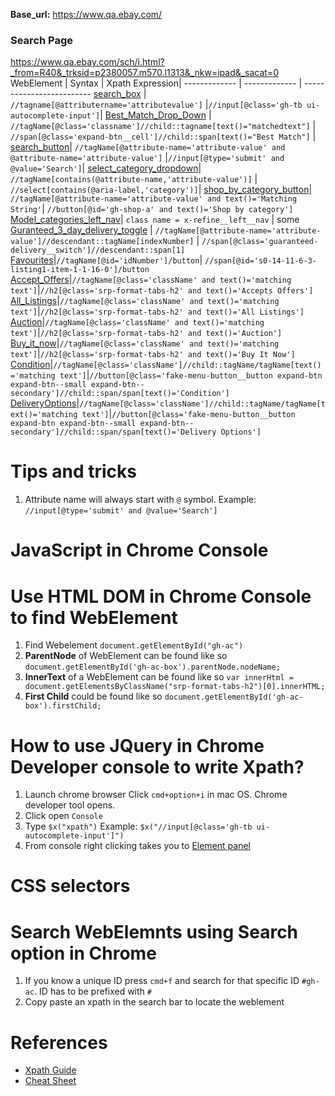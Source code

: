 **Base_url:** https://www.qa.ebay.com/
### Search Page
https://www.qa.ebay.com/sch/i.html?_from=R40&_trksid=p2380057.m570.l1313&_nkw=ipad&_sacat=0                    
WebElement         | Syntax   | Xpath Expression|
------------- | -------------   | -------------------------
[search_box](https://github.corp.ebay.com/pboopathi/Xpath-CheatSheet/blob/master/Images/search_box.png)  | `//tagname[@attributername='attributevalue']` |`//input[@class='gh-tb ui-autocomplete-input']`|
[Best_Match_Drop_Down](https://github.corp.ebay.com/pboopathi/Xpath-CheatSheet/blob/master/Images/Best_Match_Drop_Down.png)  | `//tagName[@class='classname']//child::tagname[text()="matchedtext"]`    | `//span[@class='expand-btn__cell']//child::span[text()="Best Match"]` |
[search_button](https://github.corp.ebay.com/pboopathi/Xpath-CheatSheet/blob/master/Images/Search_Button.png)| `//tagName[@attribute-name='attribute-value' and @attribute-name='attribute-value']` |`//input[@type='submit' and @value='Search']`|
[select_category_dropdown](https://github.corp.ebay.com/pboopathi/Xpath-CheatSheet/blob/master/Images/Select_categoty.png)| `//tagName[contains(@attribute-name,'attribute-value')]` | `//select[contains(@aria-label,'category')]`|
[shop_by_category_button](https://github.corp.ebay.com/pboopathi/Xpath-CheatSheet/blob/master/Images/Shop_By_category.png)| `//tagName[@attribute-name='attribute-value' and text()='Matching String'`| `//button[@id='gh-shop-a' and text()='Shop by category']`
[Model_categories_left_nav](https://github.corp.ebay.com/pboopathi/Xpath-CheatSheet/blob/master/Images/Model_category.png)| `class name = x-refine__left__nav` | some
[Guranteed_3_day_delivery_toggle](https://github.corp.ebay.com/pboopathi/Xpath-CheatSheet/blob/master/Images/Guranteed_3_day_delivery_toggle.png) | `//tagName[@attribute-name='attribute-value']//descendant::tagName[indexNumber]` | `//span[@class='guaranteed-delivery__switch']//descendant::span[1]`
[Favourites](https://github.corp.ebay.com/pboopathi/Xpath-CheatSheet/blob/master/Images/Favourites.png)|`//tagName[@id='idNumber']/button`| `//span[@id='s0-14-11-6-3-listing1-item-1-1-16-0']/button`
[Accept_Offers](https://github.corp.ebay.com/pboopathi/Xpath-CheatSheet/blob/master/Images/Accept_Offers.png)|`//tagName[@class='className' and text()='matching text']`|`//h2[@class='srp-format-tabs-h2' and text()='Accepts Offers']`
[All_Listings](https://github.corp.ebay.com/pboopathi/Xpath-CheatSheet/blob/master/Images/All_Listings.png)|`//tagName[@class='className' and text()='matching text']`|`//h2[@class='srp-format-tabs-h2' and text()='All Listings']`
[Auction](https://github.corp.ebay.com/pboopathi/Xpath-CheatSheet/blob/master/Images/Auction.png)|`//tagName[@class='className' and text()='matching text']`|`//h2[@class='srp-format-tabs-h2' and text()='Auction']`
[Buy_it_now](https://github.corp.ebay.com/pboopathi/Xpath-CheatSheet/blob/master/Images/Buy_it_now.png)|`//tagName[@class='className' and text()='matching text']`|`//h2[@class='srp-format-tabs-h2' and text()='Buy It Now']`
[Condition](https://github.corp.ebay.com/pboopathi/Xpath-CheatSheet/blob/master/Images/Condition.png)|`//tagName[@class='className']//child::tagName/tagName[text()='matching text']`|`//button[@class='fake-menu-button__button expand-btn expand-btn--small expand-btn--secondary']//child::span/span[text()='Condition']`
[DeliveryOptions](https://github.corp.ebay.com/pboopathi/Xpath-CheatSheet/blob/master/Images/DeliveryOptions.png)|`//tagName[@class='className']//child::tagName/tagName[text()='matching text']`|`//button[@class='fake-menu-button__button expand-btn expand-btn--small expand-btn--secondary']//child::span/span[text()='Delivery Options']`

  
# Tips and tricks
1. Attribute name will always start with `@` symbol. Example: `//input[@type='submit' and @value='Search']`

# JavaScript in Chrome Console  

# Use HTML DOM in Chrome Console to find WebElement
1. Find Webelement `document.getElementById("gh-ac")`
2. **ParentNode** of WebElement can be found like so `document.getElementById('gh-ac-box').parentNode.nodeName;`
3. **InnerText** of a WebElement can be found like so `var innerHtml = document.getElementsByClassName("srp-format-tabs-h2")[0].innerHTML;`
4. **First Child** could be found like so `document.getElementById('gh-ac-box').firstChild;`

# How to use JQuery in Chrome Developer console to write Xpath?
1. Launch chrome browser Click `cmd+option+i` in mac OS. Chrome developer tool opens.
2. Click open `Console`
3. Type `$x("xpath")` Example: `$x("//input[@class='gh-tb ui-autocomplete-input']")`
4. From console right clicking takes you to [Element panel](https://github.corp.ebay.com/pboopathi/Xpath-CheatSheet/blob/master/Images/Chrome_console.gif)

# CSS selectors

# Search WebElemnts using Search option in Chrome
1. If you know a unique ID press `cmd+f` and search for that specific ID `#gh-ac`. ID has to be prefixed with `#`
2. Copy paste an xpath in the search bar to locate the weblement



# References
- [Xpath Guide](https://www.lambdatest.com/blog/complete-guide-for-using-xpath-in-selenium-with-examples/)
- [Cheat Sheet](https://devhints.io/xpath)

